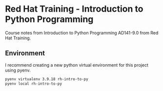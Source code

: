 # Red Hat Training - Introduction to Python Programming

Course notes from Introduction to Python Programming AD141-9.0 from Red Hat Training.

## Environment

I recommend creating a new python virtual environment for this project using pyenv.

```bash
pyenv virtualenv 3.9.18 rh-intro-to-py
pyenv local rh-intro-to-py
```